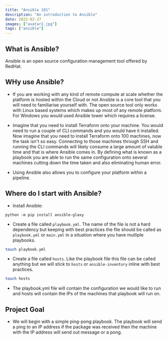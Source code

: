 ```yaml
---
title: "Ansible 101"
description: "An introduction to Ansible"
date: 2022-02-27
images: ["avatar2.jpg"]
tags: ["ansible"]
---
```


## What is Ansible?

Ansible is an open source configuration management tool offered by RedHat.

## WHy use Ansible?

* If you are working with any kind of remote compute at scale whether the platform is hosted within the Cloud or not Ansible is a core tool that you will need to familiarise yourself with. The open source tool only works with Linux based systems which makes up most of any remote platform. For Windows you would used Ansible tower which requires a license.

* Imagine that you need to install Terraform onto your machine. You would need to run a couple of CLI commands and you would have it installed. Now imagine that you need to install Terraform onto 100 machines, now the task isn't so easy. Connecting to those machines through SSH and running the CLI commands will likely consume a large amount of valuble time and that is where Ansible comes in. By defining what is known as a playbook you are able to run the same configuration onto several machines cutting down the time taken and also eliminating human error.

* Using Ansible also allows you to configure your platform within a pipeline.

## Where do I start with Ansible?

* Install Ansible:

```python -m pip install ansible-glaxy```

* Create a file called `playbook.yml`. The name of the file is not a hard dependency but keeping with best practices the file should be called as `playbook.yml` or `main.yml` in a situation where you have mutliple playbooks.

```bash
touch playbook.yml
```

* Create a file called `hosts`. Like the playbook file this file can be called anything but we will stick to `hosts` or `ansible-inventory` inline with best practices.

```bash
touch hosts
```

* The playbook.yml file will contain the configuration we would like to run and hosts will contain the IPs of the machines that playbook will run on.

## Project Goal

* We will begin with a simple ping-pong playbook. The playbook will send a ping to an IP address if the package was received then the machine with the IP address will send out message or a pong.
